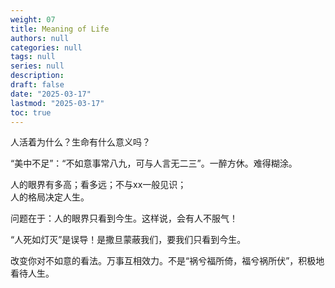 ```yaml
---
weight: 07
title: Meaning of Life
authors: null
categories: null
tags: null
series: null
description: 
draft: false
date: "2025-03-17"
lastmod: "2025-03-17"
toc: true
---
```


<!--more-->

人活着为什么？生命有什么意义吗？  

“美中不足”：“不如意事常八九，可与人言无二三”。一醉方休。难得糊涂。  


人的眼界有多高；看多远；不与xx一般见识；  
人的格局决定人生。  

问题在于：人的眼界只看到今生。这样说，会有人不服气！  

“人死如灯灭”是误导！是撒旦蒙蔽我们，要我们只看到今生。

改变你对不如意的看法。万事互相效力。不是“祸兮福所倚，福兮祸所伏”，积极地看待人生。
